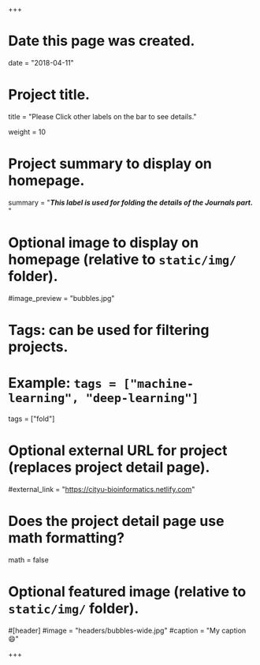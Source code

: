 +++
# Date this page was created.
date = "2018-04-11"

# Project title.
title = "Please Click other labels on the bar to see details."

weight = 10
# Project summary to display on homepage.
summary = "***This label is used for folding the details of the Journals part.*** "

# Optional image to display on homepage (relative to `static/img/` folder).
#image_preview = "bubbles.jpg"

# Tags: can be used for filtering projects.
# Example: `tags = ["machine-learning", "deep-learning"]`
tags = ["fold"]

# Optional external URL for project (replaces project detail page).
#external_link = "https://cityu-bioinformatics.netlify.com"

# Does the project detail page use math formatting?
math = false

# Optional featured image (relative to `static/img/` folder).
#[header]
#image = "headers/bubbles-wide.jpg"
#caption = "My caption :smile:"


+++